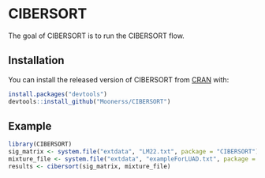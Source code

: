 
# CIBERSORT

<!-- badges: start -->
<!-- badges: end -->

The goal of CIBERSORT is to run the CIBERSORT flow.

## Installation

You can install the released version of CIBERSORT from [CRAN](https://CRAN.R-project.org) with:

``` r
install.packages("devtools")
devtools::install_github("Moonerss/CIBERSORT")
```

## Example

``` r
library(CIBERSORT)
sig_matrix <- system.file("extdata", "LM22.txt", package = "CIBERSORT")
mixture_file <- system.file("extdata", "exampleForLUAD.txt", package = "CIBERSORT")
results <- cibersort(sig_matrix, mixture_file)
```

